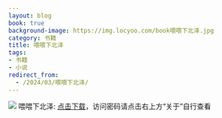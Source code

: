 ```yaml
---
layout: blog
book: true
background-image: https://img.locyoo.com/book喂喂下北泽.jpg
category: 书籍
title: 喂喂下北泽
tags:
- 书籍
- 小说
redirect_from:
  - /2024/03/喂喂下北泽/
---
```

![](https://img.locyoo.com/book喂喂下北泽.jpg)
喂喂下北泽: <a name = "ref1" href="https://url18.ctfile.com/f/50983618-1269466735-70f441?p=3619">点击下载</a>，访问密码请点击右上方“关于”自行查看